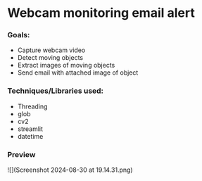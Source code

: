 # Webcam monitoring email alert

### Goals:
- Capture webcam video
- Detect moving objects
- Extract images of moving objects
- Send email with attached image of object

### Techniques/Libraries used: 
- Threading
- glob
- cv2
- streamlit 
- datetime

### Preview
![](Screenshot 2024-08-30 at 19.14.31.png)